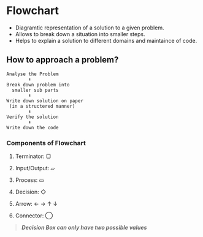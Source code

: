 # Flowchart

- Diagramtic representation of a solution to a given problem.
- Allows to break down a situation into smaller steps.
- Helps to explain a solution to different domains and maintaince of code.
  
## How to approach a problem?
  
```
Analyse the Problem 
        ⬇
Break down problem into
  smaller sub parts
        ⬇
Write down solution on paper 
 (in a structered manner)
        ⬇
Verify the solution 
        ⬇
Write down the code
```

### Components of Flowchart

1. Terminator: ▢      

2. Input/Output: ▱

3. Process: ▭ 

4. Decision: ◇ 

5. Arrow: ← → ↑ ↓  

6. Connector: ◯ 


> ***Decision Box can only have two possible values***
